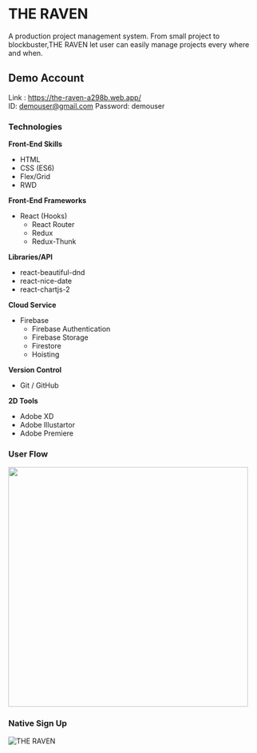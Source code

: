 # THE RAVEN

A production project management system.
From small project to blockbuster,THE RAVEN let user can easily manage projects
every where and when.

## Demo Account
Link : https://the-raven-a298b.web.app/ </br>
ID: demouser@gmail.com   Password: demouser

### Technologies
**Front-End Skills**
  - HTML
  - CSS (ES6)
  - Flex/Grid
  - RWD
  
**Front-End Frameworks**
  - React (Hooks)
    - React Router
    - Redux
    - Redux-Thunk

**Libraries/API**
  - react-beautiful-dnd
  - react-nice-date
  - react-chartjs-2
  
**Cloud Service**
  - Firebase
    - Firebase Authentication 
    - Firebase Storage
    - Firestore 
    - Hoisting

**Version Control**
  - Git / GitHub

**2D Tools**
 - Adobe XD
 - Adobe Illustartor
 - Adobe Premiere
 
### User Flow
<img src="https://i.ibb.co/3BY4fHQ/ezgif-com-gif-maker-1.gif" width="480">

### Native Sign Up
![THE RAVEN](https://media.giphy.com/media/L3lDNM1oIYHQuU3u5p/giphy.gif) </br>
